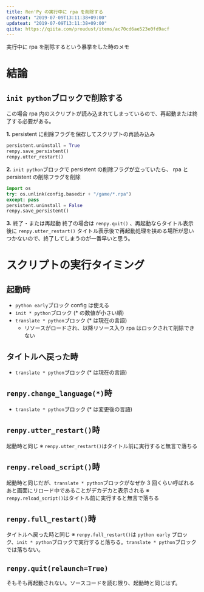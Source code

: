 ```yaml
---
title: Ren'Py の実行中に rpa を削除する
createat: "2019-07-09T13:11:38+09:00"
updateat: "2019-07-09T13:11:38+09:00"
qiita: https://qiita.com/proudust/items/ac70cd6ae523e0fd9acf
---
```


実行中に rpa を削除するという暴挙をした時のメモ

# 結論

## `init python`ブロックで削除する
この場合 rpa 内のスクリプトが読み込まれてしまっているので、再起動または終了する必要がある。

**1.** persistent に削除フラグを保存してスクリプトの再読み込み

```py
persistent.uninstall = True
renpy.save_persistent()
renpy.utter_restart()
```

**2.** `init python`ブロックで persistent の削除フラグが立っていたら、 rpa と persistent の削除フラグを削除

```py
import os
try: os.unlink(config.basedir + "/game/*.rpa")
except: pass
persistent.uninstall = False
renpy.save_persistent()
```

**3.** 終了・または再起動
終了の場合は `renpy.quit()` 、再起動ならタイトル表示後に `renpy.utter_restart()` 
タイトル表示後で再起動処理を挟める場所が思いつかないので、終了してしまうのが一番早いと思う。


# スクリプトの実行タイミング

## 起動時

- `python early`ブロック config は使える
- `init * python`ブロック (* の数値が小さい順)
- `translate * python`ブロック (* は現在の言語)
  + リソースがロードされ、以降リソース入り rpa はロックされて削除できない

## タイトルへ戻った時

- `translate * python`ブロック (* は現在の言語)

## `renpy.change_language(*)`時

- `translate * python`ブロック (* は変更後の言語)

## `renpy.utter_restart()`時
起動時と同じ
※ `renpy.utter_restart()`はタイトル前に実行すると無言で落ちる

## `renpy.reload_script()`時
起動時と同じだが、`translate * python`ブロックがなぜか 3 回くらい呼ばれる
あと画面にリロード中であることがデカデカと表示される
※ `renpy.reload_script()`はタイトル前に実行すると無言で落ちる

## `renpy.full_restart()`時
タイトルへ戻った時と同じ
※ `renpy.full_restart()`は `python early` ブロック、`init * python`ブロックで実行すると落ちる。`translate * python`ブロックでは落ちない。

## `renpy.quit(relaunch=True)`
そもそも再起動されない。ソースコードを読む限り、起動時と同じはず。
